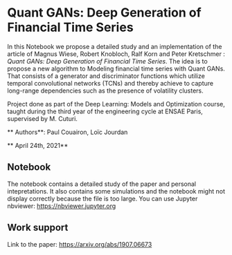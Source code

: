 # Quant GANs: Deep Generation of Financial Time Series

In this Notebook we propose a detailed study and an implementation of the article of Magnus Wiese, Robert Knobloch, Ralf Korn and Peter Kretschmer : _Quant GANs: Deep Generation of Financial Time Series_. The idea is to propose a new algorithm to Modeling financial time series with Quant GANs. That consists of a generator and discriminator functions which utilize temporal convolutional networks (TCNs) and thereby achieve to capture long-range dependencies such as the presence of volatility clusters.

Project done as part of the Deep Learning: Models and Optimization course, taught during the third year of the engineering cycle at ENSAE Paris, supervised by M. Cuturi. 

** Authors**: Paul Couairon, Loïc Jourdan

** April 24th, 2021**

## Notebook 

The notebook contains a detailed study of the paper and personal intepretations. It also contains some simulations and the notebook might not display correctly because the file is too large. You can use Jupyter nbviewer: 
https://nbviewer.jupyter.org

## Work support
Link to the paper: https://arxiv.org/abs/1907.06673
